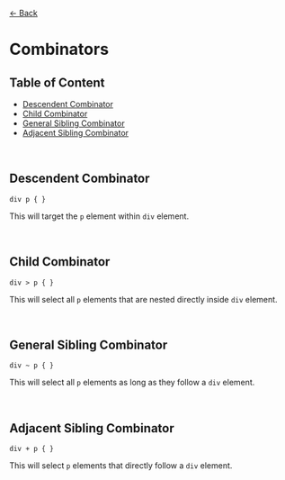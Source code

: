 [&larr; Back](./selectors.md)

# Combinators

## Table of Content

- [Descendent Combinator](#descendent-combinator)
- [Child Combinator](#child-combinator)
- [General Sibling Combinator](#general-sibling-combinator)
- [Adjacent Sibling Combinator](#adjacent-sibling-combinator)

<br>

## Descendent Combinator

```
div p { }
```

This will target the `p` element within `div` element.

<br>

## Child Combinator

```
div > p { }
```

This will select all `p` elements that are nested directly inside `div` element.

<br>

## General Sibling Combinator

```
div ~ p { }
```

This will select all `p` elements as long as they follow a `div` element.

<br>

## Adjacent Sibling Combinator

```
div + p { }
```

This will select `p` elements that directly follow a `div` element.

<br>
